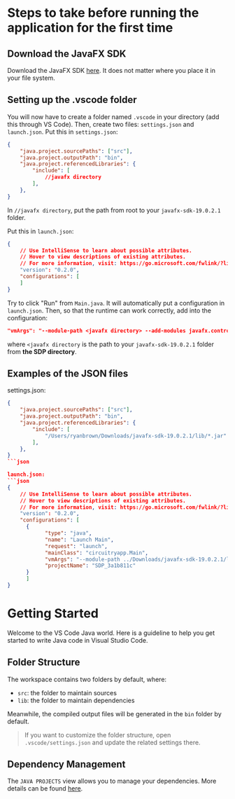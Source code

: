 # Steps to take before running the application for the first time

## Download the JavaFX SDK

Download the JavaFX SDK [here](https://gluonhq.com/products/javafx/). It does not matter where you place it in your file system.

## Setting up the .vscode folder

You will now have to create a folder named `.vscode` in your directory (add this through VS Code). Then, create two files: `settings.json` and `launch.json`. Put this in `settings.json`:

```json
{
    "java.project.sourcePaths": ["src"],
    "java.project.outputPath": "bin",
    "java.project.referencedLibraries": {
        "include": [
            //javafx directory
        ],
    },
}
```

In `//javafx directory`, put the path from root to your `javafx-sdk-19.0.2.1` folder.

Put this in `launch.json`:

```json
{
    // Use IntelliSense to learn about possible attributes.
    // Hover to view descriptions of existing attributes.
    // For more information, visit: https://go.microsoft.com/fwlink/?linkid=830387
    "version": "0.2.0",
    "configurations": [
    ]
}
```

Try to click "Run" from `Main.java`. It will automatically put a configuration in `launch.json`. Then, so that the runtime can work correctly, add into the configuration:

```json
"vmArgs": "--module-path <javafx directory> --add-modules javafx.controls,javafx.fxml",
```

where `<javafx directory` is the path to your `javafx-sdk-19.0.2.1` folder from **the SDP directory**.

## Examples of the JSON files

settings.json:
```json
{
    "java.project.sourcePaths": ["src"],
    "java.project.outputPath": "bin",
    "java.project.referencedLibraries": {
        "include": [
            "/Users/ryanbrown/Downloads/javafx-sdk-19.0.2.1/lib/*.jar"
        ],
    },
}
```json

launch.json:
```json
{
    // Use IntelliSense to learn about possible attributes.
    // Hover to view descriptions of existing attributes.
    // For more information, visit: https://go.microsoft.com/fwlink/?linkid=830387
    "version": "0.2.0",
    "configurations": [
      {
            "type": "java",
            "name": "Launch Main",
            "request": "launch",
            "mainClass": "circuitryapp.Main",
            "vmArgs": "--module-path ../Downloads/javafx-sdk-19.0.2.1/lib --add-modules javafx.controls,javafx.fxml",
            "projectName": "SDP_3a1b811c"
      }
      ]
}
```

# Getting Started

Welcome to the VS Code Java world. Here is a guideline to help you get started to write Java code in Visual Studio Code.

## Folder Structure

The workspace contains two folders by default, where:

- `src`: the folder to maintain sources
- `lib`: the folder to maintain dependencies

Meanwhile, the compiled output files will be generated in the `bin` folder by default.

> If you want to customize the folder structure, open `.vscode/settings.json` and update the related settings there.

## Dependency Management

The `JAVA PROJECTS` view allows you to manage your dependencies. More details can be found [here](https://github.com/microsoft/vscode-java-dependency#manage-dependencies).
